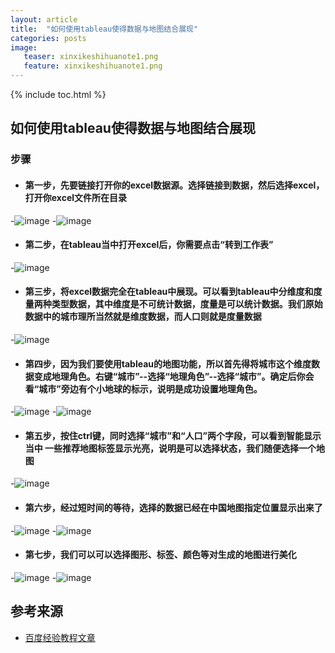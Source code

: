 ```yaml
---
layout: article
title:  "如何使用tableau使得数据与地图结合展现"
categories: posts
image:
   teaser: xinxikeshihuanote1.png
   feature: xinxikeshihuanote1.png
---
```


{% include toc.html %}


## 如何使用tableau使得数据与地图结合展现
### 步骤

* #### 第一步，先要链接打开你的excel数据源。选择链接到数据，然后选择excel，打开你excel文件所在目录
-![image](https://Wen-ha.github.io/images/t1.jpg)
-![image](https://Wen-ha.github.io/images/t2.jpg)
* #### 第二步，在tableau当中打开excel后，你需要点击“转到工作表”
-![image](https://Wen-ha.github.io/images/t3.jpg)
* #### 第三步，将excel数据完全在tableau中展现。可以看到tableau中分维度和度量两种类型数据，其中维度是不可统计数据，度量是可以统计数据。我们原始数据中的城市理所当然就是维度数据，而人口则就是度量数据
-![image](https://Wen-ha.github.io/images/t4.jpg)
* #### 第四步，因为我们要使用tableau的地图功能，所以首先得将城市这个维度数据变成地理角色。右键“城市”--选择“地理角色”--选择“城市”。确定后你会看“城市”旁边有个小地球的标示，说明是成功设置地理角色。
-![image](https://Wen-ha.github.io/images/t5.jpg)
-![image](https://Wen-ha.github.io/images/t6.jpg)
* #### 第五步，按住ctrl键，同时选择“城市”和“人口”两个字段，可以看到智能显示当中 一些推荐地图标签显示光亮，说明是可以选择状态，我们随便选择一个地图
-![image](https://Wen-ha.github.io/images/t7.jpg)
* #### 第六步，经过短时间的等待，选择的数据已经在中国地图指定位置显示出来了
-![image](https://Wen-ha.github.io/images/t8.jpg)
-![image](https://Wen-ha.github.io/images/t9.jpg)
* #### 第七步，我们可以可以选择图形、标签、颜色等对生成的地图进行美化
-![image](https://Wen-ha.github.io/images/t10.jpg)
-![image](https://Wen-ha.github.io/images/t11.jpg)

## 参考来源
 * [百度经验教程文章](https://jingyan.baidu.com/article/574c52193213e56c8d9dc1c4.html)


